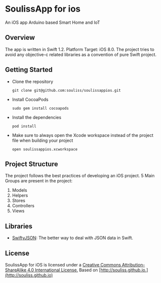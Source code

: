 # SoulissApp for ios
An iOS app Arduino based Smart Home and IoT



## Overview
The app is written in Swift 1.2. Platform Target: iOS 8.0. The project tries to avoid any objective-c related libraries as a convention of pure Swift project.

## Getting Started

- Clone the repository   

   ```
   git clone git@github.com:souliss/soulissappios.git
  ```
  
- Install CocoaPods

  ```
  sudo gem install cocoapods
  ```
  
- Install the dependencies

  ```
  pod install
  ```
- Make sure to always open the Xcode workspace instead of the project file when building your project

  ```
  open soulissappios.xcworkspace
  ```
  
## Project Structure
The project follows the best practices of developing an iOS project.
5 Main Groups are present in the project:

1. Models
2. Helpers
3. Stores
4. Controllers
5. Views


## Libraries    

- [SwiftyJSON](https://github.com/SwiftyJSON/SwiftyJSON): The better way to deal with JSON data in Swift.

## License
SoulissApp for iOS is licensed under a [Creative Commons Attribution-ShareAlike 4.0 International License.](http://creativecommons.org/licenses/by-sa/4.0/)
Based on [http://souliss.github.io.](http://souliss.github.io)
